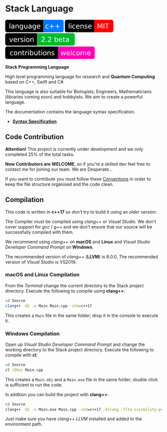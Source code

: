 
# Stack Language

[![language](Badges/Language.svg)](ReadMe.md)
[![license](Badges/License.svg)](License)
[![version](Badges/Version.svg)](ReadMe.md)
[![contributions](Badges/Contributions.svg)](ReadMe.md)

**Stack Programming Language**

High level programming language for *research* and
**Quantum Computing** based on C++, Swift and C#.

This language is also suitable for Biologists,
Engineers, Mathematicians (libraries coming soon)
and hobbyists. We aim to create a powerful language.

The documentation contains the language syntax specification.

- [**Syntax Specification**](Documentation/Syntax/)

## Code Contribution

**Attention!** This project is currently under development and
we only completed 25% of the total tasks.

**New Contributors are WELCOME**, so if you're a skilled dev
feel free to contact me for joining our team. We are Desperate...

If you want to contribute you must follow these 
[Conventions](Conventions/) in order to keep the
file structure organised and the code clean.

## Compilation

This code is written in **c++17** so don't try to build
it using an *older version*.

The Compiler must be compiled using *clang++* or *Visual Studio*.
We don't cover support for *gcc* / *g++* and we don't ensure
that our source will be successfully compiled with them.

We recommend using *clang++* on **macOS** and **Linux**
and *Visual Studio Developer Command Prompt* on **Windows**.

The recommended version of *clang++* (**LLVM**) is 8.0.0.
The recommended version of *Visual Studio* is VS2019.

### macOS and Linux Compilation

From the *Terminal* change the current directory to
the Stack project directory.
Execute the following to compile using **clang++**:

``` bash
cd Source
clang++ -O2 -o Main Main.cpp -std=c++17
```

This creates a `Main` file in the same folder;
drop it in the console to execute it.

### Windows Compilation

Open up *Visual Studio Developer Command Prompt* and change
the working directory to the Stack project directory.
Execute the following to compile with **cl**:

``` bat
cd Source
cl /EHsc Main.cpp
```

This creates a `Main.obj` and a `Main.exe` file in the
same folder; double click is sufficient to run the code.

In addition you can build the project with **clang++**:

``` bat
cd Source
clang++ -O2 -o Main.exe Main.cpp -std=c++17 -Xclang -flto-visibility-public-std
```

Just make sure you have *clang++ LLVM* installed and
added to the environment path.
